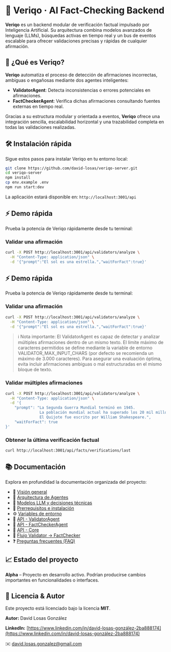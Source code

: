 # 🧠 Veriqo · AI Fact‑Checking Backend

**Veriqo** es un backend modular de verificación factual impulsado por Inteligencia Artificial. Su arquitectura combina modelos avanzados de lenguaje (LLMs), búsquedas activas en tiempo real y un bus de eventos escalable para ofrecer validaciones precisas y rápidas de cualquier afirmación.

## 🚀 ¿Qué es Veriqo?

**Veriqo** automatiza el proceso de detección de afirmaciones incorrectas, ambiguas o engañosas mediante dos agentes inteligentes:

- **ValidatorAgent**: Detecta inconsistencias o errores potenciales en afirmaciones.
- **FactCheckerAgent**: Verifica dichas afirmaciones consultando fuentes externas en tiempo real.

Gracias a su estructura modular y orientada a eventos, **Veriqo** ofrece una integración sencilla, escalabilidad horizontal y una trazabilidad completa en todas las validaciones realizadas.

## 🛠️ Instalación rápida

Sigue estos pasos para instalar Veriqo en tu entorno local:

```bash
git clone https://github.com/david-losas/veriqo-server.git
cd veriqo-server
npm install
cp env.example .env
npm run start:dev
```

La aplicación estará disponible en: `http://localhost:3001/api`

## ⚡ Demo rápida

Prueba la potencia de Veriqo rápidamente desde tu terminal:

### Validar una afirmación

```bash
curl -X POST http://localhost:3001/api/validators/analyze \
  -H "Content-Type: application/json" \
  -d '{"prompt":"El sol es una estrella.","waitForFact":true}'
```

## ⚡ Demo rápida

Prueba la potencia de Veriqo rápidamente desde tu terminal:

### Validar una afirmación

```bash
curl -X POST http://localhost:3001/api/validators/analyze \
  -H "Content-Type: application/json" \
  -d '{"prompt":"El sol es una estrella.","waitForFact":true}'
```

> ℹ️ Nota importante: El ValidatorAgent es capaz de detectar y analizar múltiples afirmaciones dentro de un mismo texto.
> El límite máximo de caracteres permitidos se define mediante la variable de entorno VALIDATOR_MAX_INPUT_CHARS (por defecto se recomienda un máximo de 3.000 caracteres).
> Para asegurar una evaluación óptima, evita incluir afirmaciones ambiguas o mal estructuradas en el mismo bloque de texto.

### Validar múltiples afirmaciones

```bash
curl -X POST http://localhost:3001/api/validators/analyze \
  -H "Content-Type: application/json" \
  -d '{
    "prompt": "La Segunda Guerra Mundial terminó en 1945.
               La población mundial actual ha superado los 20 mil millones de personas.
               El Quijote fue escrito por William Shakespeare.",
    "waitForFact": true
}'
```

### Obtener la última verificación factual

```bash
curl http://localhost:3001/api/facts/verifications/last
```

## 📚 Documentación

Explora en profundidad la documentación organizada del proyecto:

- 📖 [Visión general](overview.md)
- 🧩 [Arquitectura de Agentes](architecture/agents.md)
- 🤖 [Modelos LLM y decisiones técnicas](architecture/models-choice.md)
- 🚧 [Prerrequisitos e instalación](setup/prerequisites.md)
- ⚙️ [Variables de entorno](setup/env-variables.md)
- 📡 [API - ValidatorAgent](api/validators.md)
- 📡 [API - FactCheckerAgent](api/facts.md)
- 📡 [API - Core](api/core.md)
- 🔄 [Flujo Validator → FactChecker](flows/validation-to-factcheck.md)
- ❓ [Preguntas frecuentes (FAQ)](faq.md)

## 📈 Estado del proyecto

**Alpha** – Proyecto en desarrollo activo. Podrían producirse cambios importantes en funcionalidades o interfaces.

## 📄 Licencia & Autor

Este proyecto está licenciado bajo la licencia **MIT**.

**Autor:** David Losas González

**LinkedIn:** [https://www.linkedin.com/in/david-losas-gonzález-2ba888174](https://www.linkedin.com/in/david-losas-gonzález-2ba888174)

✉️ [david.losas.gonzalez@gmail.com](mailto:david.losas.gonzalez@gmail.com)
